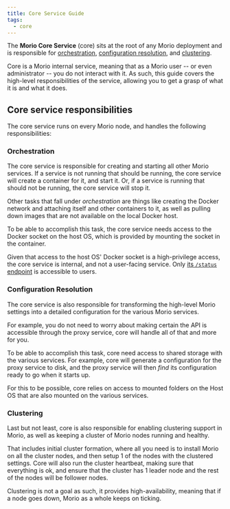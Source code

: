 ```yaml
---
title: Core Service Guide
tags:
  - core
---
```


The **Morio Core Service** (core) sits at the root of any Morio deployment and is
responsible for [orchestration](#orchestration), [configuration
resolution](#configuration-resolution), and [clustering](#clustering).

Core is a Morio internal service, meaning that as a Morio user -- or even
administrator -- you do not interact with it. As such, this guide covers
the high-level responsibilities of the service, allowing you to get a grasp
of what it is and what it does.

## Core service responsibilities

The core service runs on every Morio node, and handles the following
responsibilities:

### Orchestration

The core service is responsible for creating and starting all other Morio services.
If a service is not running that should be running, the core service will create a container for it, and start it.
Or, if a service is running that should not be running, the core service will stop it.

Other tasks that fall under _orchestration_ are things like creating the Docker
network and attaching itself and other containers to it, as well as pulling
down images that are not available on the local Docker host.

To be able to accomplish this task, the core service needs access to the Docker
socket on the host OS, which is provided by mounting the socket in the
container.

Given that access to the host OS' Docker socket is a high-privilege access, the
core service is internal, and not a user-facing service. Only [its `/status`
endpoint](/oas-core#tag/status/paths/~1status/get) is accessible to users.

### Configuration Resolution

The core service is also responsible for transforming the high-level Morio
settings into a detailed configuration for the various Morio services.

For example, you do not need to worry about making certain the API is
accessible through the proxy service, core will handle all of that and more for
you.

To be able to accomplish this task, core need access to shared storage with the
various services. For example, core will generate a configuration for the proxy
service to disk, and the proxy service will then _find_ its configuration ready
to go when it starts up.

For this to be possible, core relies on access to mounted folders on the Host
OS that are also mounted on the various services.

### Clustering

Last but not least, core is also responsible for enabling clustering support in
Morio, as well as keeping a cluster of Morio nodes running and healthy.

That includes initial cluster formation, where all you need is to install Morio
on all the cluster nodes, and then setup 1 of the nodes with the clustered
settings. Core will also run the cluster heartbeat, making sure that
everything is ok, and ensure that the cluster has 1 leader node and the rest of
the nodes will be follower nodes.

Clustering is not a goal as such, it provides high-availability, meaning that
if a node goes down, Morio as a whole keeps on ticking.
